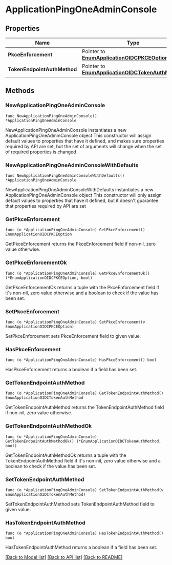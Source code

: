 # ApplicationPingOneAdminConsole

## Properties

Name | Type | Description | Notes
------------ | ------------- | ------------- | -------------
**PkceEnforcement** | Pointer to [**EnumApplicationOIDCPKCEOption**](EnumApplicationOIDCPKCEOption.md) |  | [optional] 
**TokenEndpointAuthMethod** | Pointer to [**EnumApplicationOIDCTokenAuthMethod**](EnumApplicationOIDCTokenAuthMethod.md) |  | [optional] 

## Methods

### NewApplicationPingOneAdminConsole

`func NewApplicationPingOneAdminConsole() *ApplicationPingOneAdminConsole`

NewApplicationPingOneAdminConsole instantiates a new ApplicationPingOneAdminConsole object
This constructor will assign default values to properties that have it defined,
and makes sure properties required by API are set, but the set of arguments
will change when the set of required properties is changed

### NewApplicationPingOneAdminConsoleWithDefaults

`func NewApplicationPingOneAdminConsoleWithDefaults() *ApplicationPingOneAdminConsole`

NewApplicationPingOneAdminConsoleWithDefaults instantiates a new ApplicationPingOneAdminConsole object
This constructor will only assign default values to properties that have it defined,
but it doesn't guarantee that properties required by API are set

### GetPkceEnforcement

`func (o *ApplicationPingOneAdminConsole) GetPkceEnforcement() EnumApplicationOIDCPKCEOption`

GetPkceEnforcement returns the PkceEnforcement field if non-nil, zero value otherwise.

### GetPkceEnforcementOk

`func (o *ApplicationPingOneAdminConsole) GetPkceEnforcementOk() (*EnumApplicationOIDCPKCEOption, bool)`

GetPkceEnforcementOk returns a tuple with the PkceEnforcement field if it's non-nil, zero value otherwise
and a boolean to check if the value has been set.

### SetPkceEnforcement

`func (o *ApplicationPingOneAdminConsole) SetPkceEnforcement(v EnumApplicationOIDCPKCEOption)`

SetPkceEnforcement sets PkceEnforcement field to given value.

### HasPkceEnforcement

`func (o *ApplicationPingOneAdminConsole) HasPkceEnforcement() bool`

HasPkceEnforcement returns a boolean if a field has been set.

### GetTokenEndpointAuthMethod

`func (o *ApplicationPingOneAdminConsole) GetTokenEndpointAuthMethod() EnumApplicationOIDCTokenAuthMethod`

GetTokenEndpointAuthMethod returns the TokenEndpointAuthMethod field if non-nil, zero value otherwise.

### GetTokenEndpointAuthMethodOk

`func (o *ApplicationPingOneAdminConsole) GetTokenEndpointAuthMethodOk() (*EnumApplicationOIDCTokenAuthMethod, bool)`

GetTokenEndpointAuthMethodOk returns a tuple with the TokenEndpointAuthMethod field if it's non-nil, zero value otherwise
and a boolean to check if the value has been set.

### SetTokenEndpointAuthMethod

`func (o *ApplicationPingOneAdminConsole) SetTokenEndpointAuthMethod(v EnumApplicationOIDCTokenAuthMethod)`

SetTokenEndpointAuthMethod sets TokenEndpointAuthMethod field to given value.

### HasTokenEndpointAuthMethod

`func (o *ApplicationPingOneAdminConsole) HasTokenEndpointAuthMethod() bool`

HasTokenEndpointAuthMethod returns a boolean if a field has been set.


[[Back to Model list]](../README.md#documentation-for-models) [[Back to API list]](../README.md#documentation-for-api-endpoints) [[Back to README]](../README.md)


